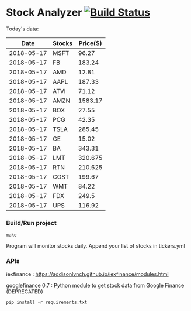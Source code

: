 # Stock Analyzer [![Build Status](https://travis-ci.org/ogoyal/StockAnalyzer.svg?branch=master)](https://travis-ci.org/ogoyal/StockAnalyzer)

Today's data:

| Date| Stocks| Price($) | 
| --- | --- | ---  | 
| 2018-05-17| MSFT| 96.27 | 
| 2018-05-17| FB| 183.24 | 
| 2018-05-17| AMD| 12.81 | 
| 2018-05-17| AAPL| 187.33 | 
| 2018-05-17| ATVI| 71.12 | 
| 2018-05-17| AMZN| 1583.17 | 
| 2018-05-17| BOX| 27.55 | 
| 2018-05-17| PCG| 42.35 | 
| 2018-05-17| TSLA| 285.45 | 
| 2018-05-17| GE| 15.02 | 
| 2018-05-17| BA| 343.31 | 
| 2018-05-17| LMT| 320.675 | 
| 2018-05-17| RTN| 210.625 | 
| 2018-05-17| COST| 199.67 | 
| 2018-05-17| WMT| 84.22 | 
| 2018-05-17| FDX| 249.5 | 
| 2018-05-17| UPS| 116.92 | 

### Build/Run project

```
make
```

Program will monitor stocks daily. Append your list of stocks in tickers.yml

### APIs
iexfinance : https://addisonlynch.github.io/iexfinance/modules.html

googlefinance 0.7 : Python module to get stock data from Google Finance (DEPRECATED)

```
pip install -r requirements.txt
```
